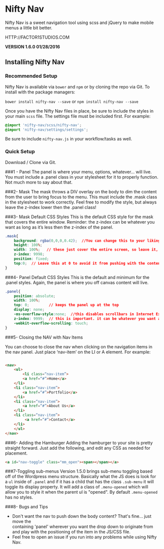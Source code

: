 # Nifty Nav #

Nifty Nav is a sweet navigation tool using scss and jQuery to make mobile menus
a little bit better.

HTTP://FACTOR1STUDIOS.COM

**VERSION 1.6.0 01/28/2016**

## Installing Nifty Nav ##
### Recommended Setup ###
Nifty Nav is available via `bower` and `npm` or by cloning the repo via Git. To
install with the package managers:

`bower install nifty-nav --save`
or
`npm install nifty-nav --save`

Once you have the Nifty Nav files in place, be sure to include the styles in your main `scss`
file. The settings file must be included first. For example:

```scss
@import 'nifty-nav/scss/nifty-nav';
@import 'nifty-nav/settings/settings';
```

Be sure to include `nifty-nav.js` in your workflow/tasks as well.

### Quick Setup ###
Download / Clone via Git. 

###1 - Panel
The panel is where your menu, options, whatever… will live. You must include a .panel class in your stylesheet for it to properly function. Not much more to say about that.



###2- Mask
The mask throws a DIV overlay on the body to dim the content from the user to bring focus to the menu. This must include the .mask class in the stylesheet to work correctly. Feel free to modify the style, but always leave the z-index lower then the .panel class!

###3- Mask Default CSS Styles
This is the default CSS style for the mask that covers the entire window. Reminder: the z-index can be whatever you want as long as it’s less then the z-index of the panel.

```css
.mask{
	background: rgba(0,0,0,0.42);  //You can change this to your liking
	height: 100%;
	width: 100%;   // these just cover the entire screen, so leave it, dingus
	z-index: 9998;
	position: fixed;
	top:0;  // Leave this at 0 to avoid it from pushing with the content.
}
```
###4- Panel Default CSS Styles
This is the default and minimum for the .panel styles. Again, the panel is where you off canvas content will live.

```css
.panel{
	position: absolute;
	width: 100%;
	top: 0;         // keeps the panel up at the top
	display: none;
	-ms-overflow-style:none;  //this disables scrollbars in Internet Explorer
	z-index: 9999;  // this is important. it can be whatever you want as long as its over you content and above the mask
	-webkit-overflow-scrolling: touch;
}

```
###5- Closing the NAV with Nav Items

You can choose to close the nav when clicking on the navigation items in the nav panel. Just place ‘nav-item’ on the LI or A element. For example:

```html

<nav>
    <ul>
        <li class=“nav-item”>
	    <a href=“#”>Home</a>
	</li>
	<li class=“nav-item”>
	    <a href=“#”>Portfolio</a>
	</li>
	<li class=“nav-item”>
	    <a href=“#”>About Us</a>
	</li>
	<li class=“nav-item”>
	     <a href=“#”>Contact</a>
	</li>
    </ul>
</nav>

```

###6- Adding the Hamburger
Adding the hamburger to your site is pretty straight forward. Just add the following, and edit any CSS as needed for placement.

```html
<a id="nav-toggle" class="mm_open"><span></span></a>
```

###7-Toggling sub-menus
Version 1.5.0 brings sub-menu toggling based off of the Wordpress menu structure. Basically what the JS does is look for a `ul` inside of `.panel` and if it has a child that has the class `.sub-menu` it will toggle its display property. It will add a class of `.menu-opened` which will allow you to style it when the parent ul is "opened". By default `.menu-opened` has no styles.

###8- Bugs and Tips
* Don't want the nav to push down the body content? That's fine... just move the <div> containing 'panel' wherever you want the drop down to originate from and play with the positioning of the item in the JS/CSS file.
* Feel free to open an issue if you run into any problems while using Nifty Nav.
